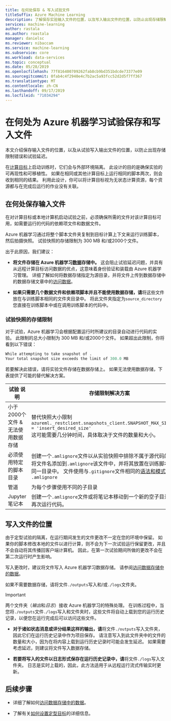 ```yaml
---
title: 在何处保存 & 写入试验文件
titleSuffix: Azure Machine Learning
description: 了解保存实验输入文件的位置，以及写入输出文件的位置，以防止出现存储限制错误和试验延迟。
services: machine-learning
author: rastala
ms.author: roastala
manager: danielsc
ms.reviewer: nibaccam
ms.service: machine-learning
ms.subservice: core
ms.workload: data-services
ms.topic: conceptual
ms.date: 05/28/2019
ms.openlocfilehash: 77f816400709262fab8cb9bd351bdcde73377e09
ms.sourcegitcommit: 0fab4c4f2940e4c7b2ac5a93fcc52d2d5f7ff367
ms.translationtype: MT
ms.contentlocale: zh-CN
ms.lasthandoff: 09/17/2019
ms.locfileid: "71034294"
---
```

# <a name="where-to-save-and-write-files-for-azure-machine-learning-experiments"></a>在何处为 Azure 机器学习试验保存和写入文件

本文介绍保存输入文件的位置，以及从试验写入输出文件的位置，以防止出现存储限制错误和试验延迟。

在[计算目标](how-to-set-up-training-targets.md)上启动训练时，它们会与外部环境隔离。 此设计的目的是确保实验的可再现性和可移植性。 如果在相同或其他计算目标上运行相同的脚本两次，则会收到相同的结果。 利用此设计，你可以将计算目标视为无状态计算资源，每个资源都与在完成后运行的作业没有关联。

## <a name="where-to-save-input-files"></a>在何处保存输入文件

在对计算目标或本地计算机启动试验之前，必须确保所需的文件对该计算目标可用，如需要运行的代码的依赖项文件和数据文件。

Azure 机器学习通过将整个脚本文件夹复制到目标计算上下文来运行训练脚本，然后拍摄快照。 试验快照的存储限制为 300 MB 和/或2000个文件。

出于此原因，我们建议：

* **将文件存储在 Azure 机器学习[数据](https://docs.microsoft.com/python/api/azureml-core/azureml.data?view=azure-ml-py)存储中。** 这会阻止试验延迟问题，并具有从远程计算目标访问数据的优点，这意味着身份验证和装载由 Azure 机器学习管理。 详细了解如何将数据存储指定为源目录，并将文件上传到数据存储中的数据存储文章中的[访问数据](how-to-access-data.md)。

* **如果只需要几个数据文件和依赖项脚本并且不能使用数据存储，请**将这些文件放在与训练脚本相同的文件夹目录中。 将此文件夹指定为`source_directory`您直接在训练脚本中或在调用训练脚本的代码中。

<a name="limits"></a>

### <a name="storage-limits-of-experiment-snapshots"></a>试验快照的存储限制

对于试验，Azure 机器学习会根据配置运行时所建议的目录自动进行代码的实验。 此限制的总大小限制为 300 MB 和/或2000个文件。 如果超出此限制，你将看到以下错误：

```Python
While attempting to take snapshot of .
Your total snapshot size exceeds the limit of 300.0 MB
```

若要解决此错误，请将实验文件存储在数据存储上。 如果无法使用数据存储，下表提供了可能的替代解决方案。

试验&nbsp;说明|存储限制解决方案
---|---
小于2000个文件 & 无法使用数据存储| 替代快照大小限制 <br> `azureml._restclient.snapshots_client.SNAPSHOT_MAX_SIZE_BYTES = 'insert_desired_size'`<br> 这可能需要几分钟时间，具体取决于文件的数量和大小。
必须使用特定的脚本目录| 创建一个`.amlignore`文件以从实验快照中排除不属于源代码的文件。 将文件名添加到`.amlignore`该文件中，并将其放置在训练脚本所在的同一目录中。 文件使用与`.gitignore`文件相同的[语法和模式。](https://git-scm.com/docs/gitignore) `.amlignore`
管道|为每个步骤使用不同的子目录
Jupyter 笔记本| 创建一个`.amlignore`文件或将笔记本移动到一个新的空子目录，然后再次运行代码。

## <a name="where-to-write-files"></a>写入文件的位置

由于定型试验的隔离，在运行期间发生的文件更改不一定在您的环境中保留。 如果你的脚本修改本地的文件以进行计算，则不会为下一次试验运行保留更改，并且不会自动将其传播回客户端计算机。 因此，在第一次试验期间所做的更改不会在第二次运行时产生影响。

写入更改时，建议将文件写入 Azure 机器学习数据存储。 请参阅[访问数据存储中的数据](how-to-access-data.md)。

如果不需要数据存储，请将文件`./outputs`写入和/或`./logs`文件夹。

>[!Important]
> 两个文件夹（*输出*和*日志*）接收 Azure 机器学习的特殊处理。 在训练过程中，当您将`./outputs`文件`./logs`写入和文件夹时，这些文件将自动上载到您的运行历史记录，以便您在运行完成后可以访问这些文件。

* **对于诸如状态消息或评分结果这样的输出，请**将文件`./outputs`写入文件夹，因此它们在运行历史记录中作为项目保存。 请注意写入到此文件夹中的文件的数量和大小，因为在将内容上载到运行历史记录时可能会发生延迟。 如果需要考虑延迟，则建议将文件写入数据存储。

* **若要将写入的文件以日志形式保存在运行历史记录中，请**将文件`./logs`写入文件夹。 日志是实时上载的，因此，此方法适用于从远程运行流式传输实时更新。

## <a name="next-steps"></a>后续步骤

* 详细了解如何[访问数据存储中的数据](how-to-access-data.md)。

* 了解有关[如何设置定型目标](how-to-set-up-training-targets.md)的详细信息。
